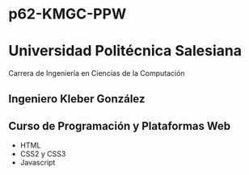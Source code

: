 # p62-KMGC-PPW

# Universidad Politécnica Salesiana

Carrera de Ingeniería en Ciencias de la Computación

## Ingeniero Kleber González
## Curso de Programación y Plataformas Web

- HTML
- CSS2 y CSS3
- Javascript
